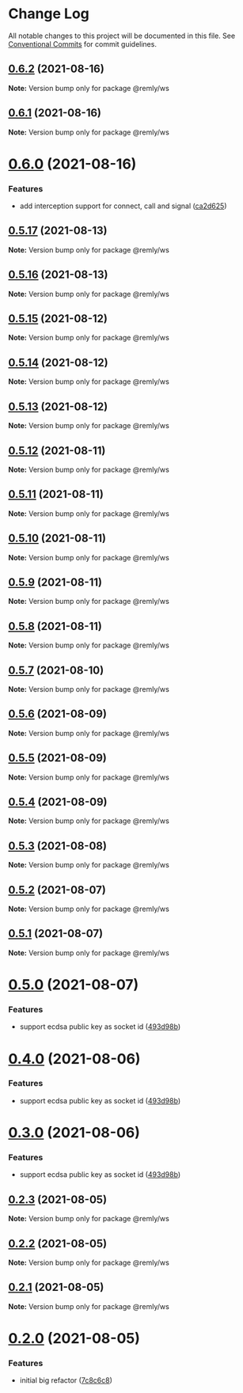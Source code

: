 # Change Log

All notable changes to this project will be documented in this file.
See [Conventional Commits](https://conventionalcommits.org) for commit guidelines.

## [0.6.2](https://gitr.net/mindary/remly/compare/@remly/ws@0.6.1...@remly/ws@0.6.2) (2021-08-16)

**Note:** Version bump only for package @remly/ws





## [0.6.1](https://gitr.net/mindary/remly/compare/@remly/ws@0.6.0...@remly/ws@0.6.1) (2021-08-16)

**Note:** Version bump only for package @remly/ws





# [0.6.0](https://gitr.net/mindary/remly/compare/@remly/ws@0.5.17...@remly/ws@0.6.0) (2021-08-16)


### Features

* add interception support for connect, call and signal ([ca2d625](https://gitr.net/mindary/remly/commits/ca2d625c216f18420c7d5c73ed26296ca9297974))





## [0.5.17](https://gitr.net/mindary/remly/compare/@remly/ws@0.5.16...@remly/ws@0.5.17) (2021-08-13)

**Note:** Version bump only for package @remly/ws





## [0.5.16](https://gitr.net/mindary/remly/compare/@remly/ws@0.5.15...@remly/ws@0.5.16) (2021-08-13)

**Note:** Version bump only for package @remly/ws





## [0.5.15](https://gitr.net/mindary/remly/compare/@remly/ws@0.5.14...@remly/ws@0.5.15) (2021-08-12)

**Note:** Version bump only for package @remly/ws





## [0.5.14](https://gitr.net/mindary/remly/compare/@remly/ws@0.5.13...@remly/ws@0.5.14) (2021-08-12)

**Note:** Version bump only for package @remly/ws





## [0.5.13](https://gitr.net/mindary/remly/compare/@remly/ws@0.5.12...@remly/ws@0.5.13) (2021-08-12)

**Note:** Version bump only for package @remly/ws





## [0.5.12](https://gitr.net/mindary/remly/compare/@remly/ws@0.5.11...@remly/ws@0.5.12) (2021-08-11)

**Note:** Version bump only for package @remly/ws





## [0.5.11](https://gitr.net/mindary/remly/compare/@remly/ws@0.5.10...@remly/ws@0.5.11) (2021-08-11)

**Note:** Version bump only for package @remly/ws





## [0.5.10](https://gitr.net/mindary/remly/compare/@remly/ws@0.5.9...@remly/ws@0.5.10) (2021-08-11)

**Note:** Version bump only for package @remly/ws





## [0.5.9](https://gitr.net/mindary/remly/compare/@remly/ws@0.5.8...@remly/ws@0.5.9) (2021-08-11)

**Note:** Version bump only for package @remly/ws





## [0.5.8](https://gitr.net/mindary/remly/compare/@remly/ws@0.5.7...@remly/ws@0.5.8) (2021-08-11)

**Note:** Version bump only for package @remly/ws





## [0.5.7](https://gitr.net/mindary/remly/compare/@remly/ws@0.5.6...@remly/ws@0.5.7) (2021-08-10)

**Note:** Version bump only for package @remly/ws





## [0.5.6](https://gitr.net/mindary/remly/compare/@remly/ws@0.5.5...@remly/ws@0.5.6) (2021-08-09)

**Note:** Version bump only for package @remly/ws





## [0.5.5](https://gitr.net/mindary/remly/compare/@remly/ws@0.5.4...@remly/ws@0.5.5) (2021-08-09)

**Note:** Version bump only for package @remly/ws





## [0.5.4](https://gitr.net/mindary/remly/compare/@remly/ws@0.5.3...@remly/ws@0.5.4) (2021-08-09)

**Note:** Version bump only for package @remly/ws





## [0.5.3](https://gitr.net/mindary/remly/compare/@remly/ws@0.5.2...@remly/ws@0.5.3) (2021-08-08)

**Note:** Version bump only for package @remly/ws





## [0.5.2](https://gitr.net/mindary/remly/compare/@remly/ws@0.5.1...@remly/ws@0.5.2) (2021-08-07)

**Note:** Version bump only for package @remly/ws





## [0.5.1](https://gitr.net/mindary/remly/compare/@remly/ws@0.5.0...@remly/ws@0.5.1) (2021-08-07)

**Note:** Version bump only for package @remly/ws





# [0.5.0](https://gitr.net/mindary/remly/compare/@remly/ws@0.2.3...@remly/ws@0.5.0) (2021-08-07)


### Features

* support ecdsa public key as socket id ([493d98b](https://gitr.net/mindary/remly/commits/493d98b2f924ae1c5dbf25ef5603082c3f35f928))





# [0.4.0](https://gitr.net/mindary/remly/compare/@remly/ws@0.2.3...@remly/ws@0.4.0) (2021-08-06)


### Features

* support ecdsa public key as socket id ([493d98b](https://gitr.net/mindary/remly/commits/493d98b2f924ae1c5dbf25ef5603082c3f35f928))





# [0.3.0](https://gitr.net/mindary/remly/compare/@remly/ws@0.2.3...@remly/ws@0.3.0) (2021-08-06)


### Features

* support ecdsa public key as socket id ([493d98b](https://gitr.net/mindary/remly/commits/493d98b2f924ae1c5dbf25ef5603082c3f35f928))





## [0.2.3](https://gitr.net/mindary/remly/compare/@remly/ws@0.2.2...@remly/ws@0.2.3) (2021-08-05)

**Note:** Version bump only for package @remly/ws





## [0.2.2](https://gitr.net/mindary/remly/compare/@remly/ws@0.2.1...@remly/ws@0.2.2) (2021-08-05)

**Note:** Version bump only for package @remly/ws





## [0.2.1](https://gitr.net/mindary/remly/compare/@remly/ws@0.2.0...@remly/ws@0.2.1) (2021-08-05)

**Note:** Version bump only for package @remly/ws





# [0.2.0](https://gitr.net/mindary/remly/compare/@remly/ws@0.4.5...@remly/ws@0.2.0) (2021-08-05)


### Features

* initial big refactor ([7c8c6c8](https://gitr.net/mindary/remly/commits/7c8c6c813f12b4d686b4f59feab4c4abc01e30e6))
